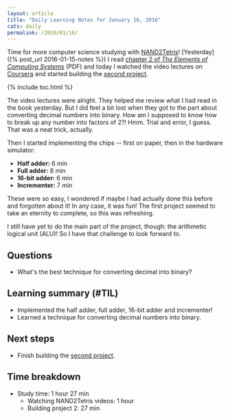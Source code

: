 ```yaml
---
layout: article
title: "Daily Learning Notes for January 16, 2016"
cats: daily
permalink: /2016/01/16/
---
```


Time for more computer science studying with [NAND2Tetris](http://nand2tetris.org/)! [Yesterday]({% post_url 2016-01-15-notes %}) I read [chapter 2 of *The Elements of Computing Systems*](http://nand2tetris.org/chapters/chapter%2001.pdf) (PDF) and today I watched the video lectures on [Coursera](https://class.coursera.org/nand2tetris1-001) and started building the [second project](http://nand2tetris.org/02.php).

{% include toc.html %}

The video lectures were alright. They helped me review what I had read in the book yesterday. But I did feel a bit lost when they got to the part about converting decimal numbers into binary. How am I supposed to know how to break up any number into factors of 2?! Hmm. Trial and error, I guess. That was a neat trick, actually.

Then I started implementing the chips -- first on paper, then in the hardware simulator:

- **Half adder:** 6 min
- **Full adder:** 8 min
- **16-bit adder:** 6 min
- **Incrementer:** 7 min 

These were so easy, I wondered if maybe I had actually done this before and forgotten about it! In any case, it was fun! The first project seemed to take an eternity to complete, so this was refreshing.

I still have yet to do the main part of the project, though: the arithmetic logical unit (ALU)! So I have that challenge to look forward to.

## Questions

- What's the best technique for converting decimal into binary?

## Learning summary (#TIL)

- Implemented the half adder, full adder, 16-bit adder and incrementer!
- Learned a technique for converting decimal numbers into binary.

## Next steps

- Finish building the [second project](http://nand2tetris.org/02.php).

## Time breakdown

- Study time: 1 hour 27 min
  - Watching NAND2Tetris videos: 1 hour
  - Building project 2: 27 min